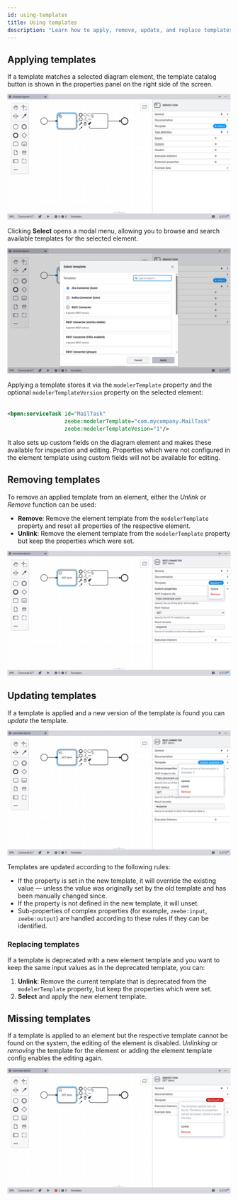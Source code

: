 ```yaml
---
id: using-templates
title: Using templates
description: "Learn how to apply, remove, update, and replace templates."
---
```


## Applying templates

If a template matches a selected diagram element, the template catalog button is shown in the properties panel on the right side of the screen.

![Template Chooser](./img/chooser.png)

Clicking **Select** opens a modal menu, allowing you to browse and search available templates for the
selected element.

![Modal Menu](./img/modal.png)

Applying a template stores it via the `modelerTemplate` property and the optional `modelerTemplateVersion` property
on the selected element:

```xml

<bpmn:serviceTask id="MailTask"
                  zeebe:modelerTemplate="com.mycompany.MailTask"
                  zeebe:modelerTemplateVesion="1"/>
```

It also sets up custom fields on the diagram element and makes these available for inspection and editing.
Properties which were not configured in the element template using custom fields will not be available for editing.

## Removing templates

To remove an applied template from an element, either the _Unlink_ or _Remove_ function can be used:

- **Remove**: Remove the element template from the `modelerTemplate` property and reset all properties of the respective element.
- **Unlink**: Remove the element template from the `modelerTemplate` property but keep the properties which were set.

![Unlink or Remove](./img/unlink-remove.png)

## Updating templates

If a template is applied and a new version of the template is found you can _update_ the template.

![Update Template](./img/update-template.png)

Templates are updated according to the following rules:

- If the property is set in the new template, it will override the existing value — unless the value was originally set by the old template and has been manually changed since.
- If the property is not defined in the new template, it will unset.
- Sub-properties of complex properties (for example, `zeebe:input`, `zeebe:output`) are handled
  according to these rules if they can be identified.

### Replacing templates

If a template is deprecated with a new element template and you want to keep the same input values as in the
deprecated template, you can:

1. **Unlink**: Remove the current template that is deprecated from the `modelerTemplate` property, but keep the properties
   which
   were set.
2. **Select** and apply the new element template.

## Missing templates

If a template is applied to an element but the respective template cannot be found on the system, the editing of the
element is disabled. _Unlinking_ or _removing_ the template for the element or adding the element template config
enables the editing again.

![Template not Found](./img/template-not-found.png)
